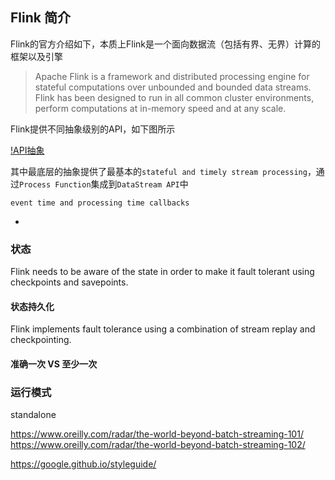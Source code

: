 ## Flink 简介

Flink的官方介绍如下，本质上Flink是一个面向数据流（包括有界、无界）计算的框架以及引擎

> Apache Flink is a framework and distributed processing engine for stateful computations over unbounded and bounded data streams. Flink has been designed to run in all common cluster environments, perform computations at in-memory speed and at any scale.

Flink提供不同抽象级别的API，如下图所示

[!API抽象](./img/levels_of_abstraction.svg)

其中最底层的抽象提供了最基本的`stateful and timely stream processing`，通过`Process Function`集成到`DataStream API`中

`event time and processing time callbacks`


- 




### 状态

Flink needs to be aware of the state in order to make it fault tolerant using checkpoints and savepoints.

#### 状态持久化

Flink implements fault tolerance using a combination of stream replay and checkpointing.

#### 准确一次 VS 至少一次

### 运行模式

standalone


https://www.oreilly.com/radar/the-world-beyond-batch-streaming-101/
https://www.oreilly.com/radar/the-world-beyond-batch-streaming-102/


https://google.github.io/styleguide/